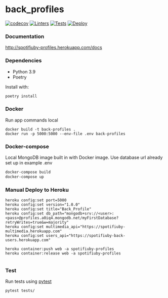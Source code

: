 # back_profiles

[![codecov](https://codecov.io/gh/TallerII-Grupo11/back_profiles/branch/main/graph/badge.svg?token=CeoOvqKi2B)](https://codecov.io/gh/TallerII-Grupo11/back_profiles)
[![Linters](https://github.com/TallerII-Grupo11/back_profiles/actions/workflows/linter.yaml/badge.svg)](https://github.com/TallerII-Grupo11/back_profiles/actions/workflows/linter.yaml)
[![Tests](https://github.com/TallerII-Grupo11/back_profiles/actions/workflows/test.yaml/badge.svg)](https://github.com/TallerII-Grupo11/back_profiles/actions/workflows/test.yaml)
[![Deploy](https://github.com/TallerII-Grupo11/back_profiles/actions/workflows/deploy.yaml/badge.svg)](https://github.com/TallerII-Grupo11/back_profiles/actions/workflows/deploy.yaml)

### Documentation

http://spotifiuby-profiles.herokuapp.com/docs

### Dependencies

- Python 3.9
- Poetry

Install with:
```bash
poetry install
```

### Docker

Run app commands local
```
docker build -t back-profiles .
docker run -p 5000:5000 --env-file .env back-profiles
```

### Docker-compose

Local MongoDB image built in with Docker image. Use database url already set up in example .env

```bash
docker-compose build
docker-compose up
```

### Manual Deploy to Heroku

```
heroku config:set port=5000
heroku config:set version="1.0.0"
heroku config:set title="Back_Profile"
heroku config:set db_path="mongodb+srv://<user>:<pass>@profiles.a0iq4.mongodb.net/myFirstDatabase?retryWrites=true&w=majority"
heroku config:set multimedia_api="https://spotifiuby-multimedia.herokuapp.com"
heroku config:set users_api="https://spotifiuby-back-users.herokuapp.com"

heroku container:push web -a spotifiuby-profiles
heroku container:release web -a spotifiuby-profiles


```

### Test

Run tests using [pytest](https://docs.pytest.org/en/6.2.x/)

``` bash
pytest tests/
```
